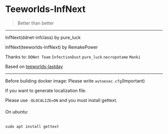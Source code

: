 Teeworlds-InfNext
======
> Better than better

***

InfNext(ddnet-infclass) by pure_luck

InfNext(teeworlds-InfNext) by RemakePower

Thanks to:
`DDNet Team`
`InfectionDust`
`pure_luck`
`necropotame` 
`Manki`

Based on [teeworlds-lastday](https://github.com/RemakePower/teeworlds-lastday)

***

Before building docker image:
Please write `autoexec.cfg`(Important)

If you want to generate localization file.

Please use `-DLOCALIZE=ON` and you must install gettext.

###### On ubuntu:
`sudo apt install gettext`